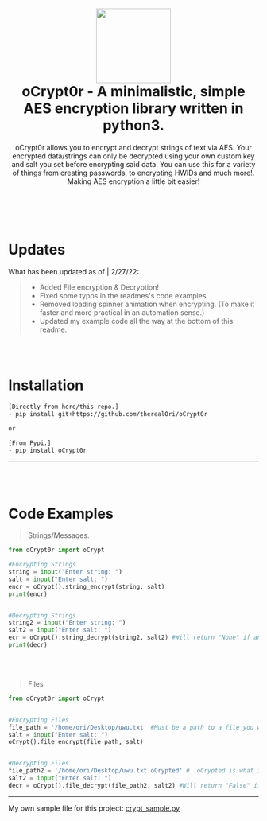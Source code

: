 <h1 align="center">
	<img src="https://cdn.discordapp.com/attachments/946797907846258799/946798556629585950/unknown.png" width="150px"><br>
    oCrypt0r - A minimalistic, simple AES encryption library written in python3.
</h1>
<p align="center">
    oCrypt0r allows you to encrypt and decrypt strings of text via AES. Your encrypted data/strings can only be decrypted using your own custom key and salt you set before encrypting said data. You can use this for a variety of things from creating passwords, to encrypting HWIDs and much more!. Making AES encryption a little bit easier!
</p>

<h1></h1>

<br />
<br />

# Updates
What has been updated as of | 2/27/22:

> - Added File encryption & Decryption!
> - Fixed some typos in the readmes's code examples.
> - Removed loading spinner animation when encrypting. (To make it faster and more practical in an automation sense.)
> - Updated my example code all the way at the bottom of this readme.

<br />
<br />

# Installation

```bash
[Directly from here/this repo.]
- pip install git+https://github.com/therealOri/oCrypt0r

or

[From Pypi.]
- pip install oCrypt0r
```
__ __

<br />
<br />

# Code Examples
> Strings/Messages.
```python
from oCrypt0r import oCrypt

#Encrypting Strings
string = input("Enter string: ")
salt = input("Enter salt: ")
encr = oCrypt().string_encrypt(string, salt)
print(encr)


#Decrypting Strings
string2 = input("Enter string: ")
salt2 = input("Enter salt: ")
ecr = oCrypt().string_decrypt(string2, salt2) #Will return "None" if any errors happen.
print(decr)
```

<br />
<br />

> Files

```python
from oCrypt0r import oCrypt


#Encrypting Files
file_path = '/home/ori/Desktop/uwu.txt' #Must be a path to a file you want to encrypt.
salt = input("Enter salt: ")
oCrypt().file_encrypt(file_path, salt)


#Decrypting Files
file_path2 = '/home/ori/Desktop/uwu.txt.oCrypted' # .oCrypted is what is used to let you know that the file is encrypted.
salt2 = input("Enter salt: ")
decr = oCrypt().file_decrypt(file_path2, salt2) #Will return "False" if any errors happen.
```
__ __

My own sample file for this project: [crypt_sample.py](https://haste.powercord.dev/afakewabam.py)
